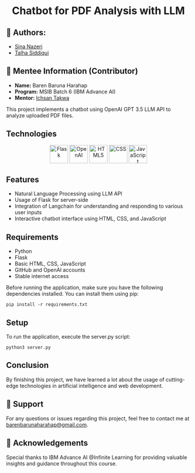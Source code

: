 <!-- Title -->
<h1 align="center">Chatbot for PDF Analysis with LLM</h1>

<!-- Author -->
<h2 align="left">📝 Authors:</h2>
<ul>
    <li><a href="https://www.linkedin.com/in/sina-nazeri/">Sina Nazeri</a></li>
    <li><a href="https://www.linkedin.com/in/john-doe/">Talha Siddiqui</a></li>
</ul>


<!-- Mentee Information -->
<h2 align="left">🚀 Mentee Information (Contributor)</h2>
<ul align="left">
    <li><strong>Name:</strong> Baren Baruna Harahap</li>
    <li><strong>Program:</strong> MSIB Batch 6 (IBM Advance AI)</li>
    <li><strong>Mentor:</strong> <a href="https://github.com/Ichsan-Takwa">Ichsan Takwa</a></li>
</ul>

<!-- Description -->
<p align="left">This project implements a chatbot using OpenAI GPT 3.5 LLM API to analyze uploaded PDF files.</p>

<!-- Technologies -->
<h2 align="left">Technologies</h2>
<p align="center">
    <img src="https://upload.wikimedia.org/wikipedia/commons/3/3c/Flask_logo.svg" alt="Flask" height="50"/>
    <img src="https://static.cdnlogo.com/logos/o/29/OpenAI-Logo_800x800.png" alt="OpenAI" height="50"/>
    <img src="https://cdn.iconscout.com/icon/free/png-512/html5-10-569380.png" alt="HTML5" height="50"/>
    <img src="https://cdn.iconscout.com/icon/free/png-512/css-118-569410.png" alt="CSS" height="50"/>
    <img src="https://upload.wikimedia.org/wikipedia/commons/6/6a/JavaScript-logo.png" alt="JavaScript" height="50"/>
</p>

<!-- Features -->
<h2 align="left">Features</h2>
<ul>
    <li>Natural Language Processing using LLM API</li>
    <li>Usage of Flask for server-side</li>
    <li>Integration of Langchain for understanding and responding to various user inputs</li>
    <li>Interactive chatbot interface using HTML, CSS, and JavaScript</li>
</ul>

<!-- Requirements -->
<h2 align="left">Requirements</h2>
<ul>
    <li>Python</li>
    <li>Flask</li>
    <li>Basic HTML, CSS, JavaScript</li>
    <li>GitHub and OpenAI accounts</li>
    <li>Stable internet access</li>
</ul>

<p align="left">Before running the application, make sure you have the following dependencies installed. You can install them using pip:</p>

    pip install -r requirements.txt

<!-- Setup -->
<h2 align="left">Setup</h2>
<p align="left">To run the application, execute the server.py script:</p>

    python3 server.py

<!-- Conclusion -->
<h2 align="left">Conclusion</h2>
<p align="left">By finishing this project, we have learned a lot about the usage of cutting-edge technologies in artificial intelligence and web development.</p>

<!-- Support -->
<h2 align="left">📧 Support</h2>
<p align="left">For any questions or issues regarding this project, feel free to contact me at <a href="mailto:barenbarunaharahap@gmail.com">barenbarunaharahap@gmail.com</a>.</p>

<!-- Acknowledgements -->
<h2 align="left">🙏 Acknowledgements</h2>
<p align="left">Special thanks to IBM Advance AI @Infinite Learning for providing valuable insights and guidance throughout this course.</p>


